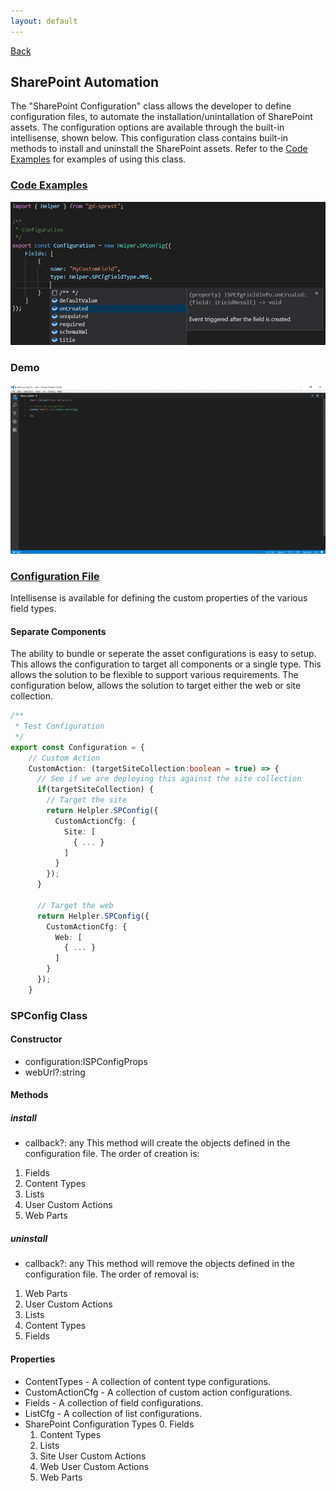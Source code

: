 ```yaml
---
layout: default
---
```

<div class="page-info" markdown="1">

[Back](/topics)
## SharePoint Automation

</div>

The "SharePoint Configuration" class allows the developer to define configuration files, to automate the installation/unintallation of SharePoint assets. The configuration options are available through the built-in intellisense, shown below. This configuration class contains built-in methods to install and uninstall the SharePoint assets. Refer to the [Code Examples](/examples/automation) for examples of using this class.

### [Code Examples](/examples/automation)
![SharePoint Enumerator Types](/assets/images/intellisense-ts-types-cfg-type.png)

### Demo
![Automation](/assets/images/demo-spcfg.gif)

### [Configuration File](automation-cfg-file)
Intellisense is available for defining the custom properties of the various field types.
#### Separate Components
The ability to bundle or seperate the asset configurations is easy to setup. This allows the configuration to target all components or a single type. This allows the solution to be flexible to support various requirements. The configuration below, allows the solution to target either the web or site collection.
```ts
/**
 * Test Configuration
 */
export const Configuration = {
    // Custom Action
    CustomAction: (targetSiteCollection:boolean = true) => {
      // See if we are deploying this against the site collection
      if(targetSiteCollection) {
        // Target the site
        return Helpler.SPConfig({
          CustomActionCfg: {
            Site: [
              { ... }
            ]
          }
        });
      }

      // Target the web
      return Helpler.SPConfig({
        CustomActionCfg: {
          Web: [
            { ... }
          ]
        }
      });
    }
```

### SPConfig Class
#### Constructor
* configuration:ISPConfigProps
* webUrl?:string

#### Methods
##### install
* callback?: any
This method will create the objects defined in the configuration file. The order of creation is:
1. Fields
2. Content Types
3. Lists
4. User Custom Actions
5. Web Parts

##### uninstall
* callback?: any
This method will remove the objects defined in the configuration file. The order of removal is:
1. Web Parts
2. User Custom Actions
3. Lists
4. Content Types
5. Fields

#### Properties
* ContentTypes - A collection of content type configurations.
* CustomActionCfg - A collection of custom action configurations.
* Fields - A collection of field configurations.
* ListCfg - A collection of list configurations.
* SharePoint Configuration Types
  0. Fields
  1. Content Types
  2. Lists
  3. Site User Custom Actions
  4. Web User Custom Actions
  5. Web Parts